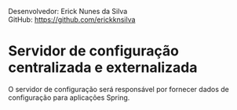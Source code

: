 Desenvolvedor: Erick Nunes da Silva 
<br>
GitHub: https://github.com/erickknsilva

<h1>Servidor de configuração centralizada e externalizada</h1>

<p>O servidor de configuração será responsável por fornecer dados de configuração para aplicações Spring.</p>
